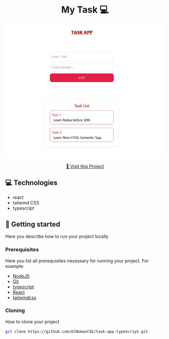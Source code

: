 <h1 align="center" style="font-weight: bold;">My Task 💻</h1>

<p align="center">
<div align="center">
<!-- <img src="./public/1.JPG" alt="Logo" width="300" height="300"> -->

</div>
<div align="center">

![Product Screenshot](public/2.JPG)

</div>
<p align="center">
<a href="https://github.com/ShaanCoding">📱 Visit this Project</a>
</p>
 
<h2 id="technologies">💻 Technologies</h2>

- react
- tailwind CSS
- typescript

<h2 id="started">🚀 Getting started</h2>

Here you describe how to run your project locally

<h3>Prerequisites</h3>

Here you list all prerequisites necessary for running your project. For example:

- [NodeJS](https://github.com/)
- [Git](https://github.com)
- [typescript](https://www.typescriptlang.org/)
- [React](https://react.dev/learn)
- [tailwindcss](https://tailwindcss.com/)

<h3>Cloning</h3>

How to clone your project

```bash
git clone https://github.com/AlNomanCSE/task-app-typeScript.git
```
